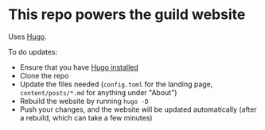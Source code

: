 # This repo powers the guild website

Uses [Hugo](https://gohugo.io/). 

To do updates: 
- Ensure that you have [Hugo installed](https://gohugo.io/getting-started/quick-start/#step-1-install-hugo)
- Clone the repo
- Update the files needed (`config.toml` for the landing page, `content/posts/*.md` for anything under "About")
- Rebuild the website by running `hugo -D`
- Push your changes, and the website will be updated automatically (after a rebuild, which can take a few minutes)
